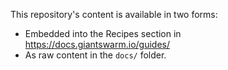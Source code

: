 This repository's content is available in two forms:

- Embedded into the Recipes section in https://docs.giantswarm.io/guides/
- As raw content in the `docs/` folder.
